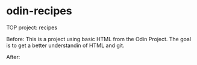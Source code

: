 # odin-recipes
TOP project: recipes

Before: 
This is a project using basic HTML from the Odin Project.
The goal is to get a better understandin of HTML and git. 

After: 
